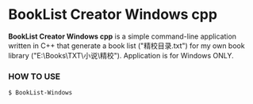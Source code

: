 BookList Creator Windows cpp
===========

**BookList Creator Windows cpp** is a simple command-line application written in C++ that generate a book list ("精校目录.txt") for my own book library ("E:\Books\TXT\小说\精校").
Application is for Windows ONLY.

### HOW TO USE

```bash
$ BookList-Windows
```
